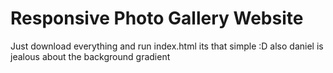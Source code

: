 
# Responsive Photo Gallery Website

Just download everything and run index.html its that simple :D
also daniel is jealous about the background gradient 

